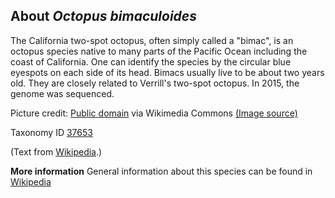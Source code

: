 **About *Octopus bimaculoides***
-------------------------
The California two-spot octopus, often simply called a "bimac", is an 
octopus species native to many parts of the Pacific Ocean including 
the coast of California. One can identify the species by the circular 
blue eyespots on each side of its head. Bimacs usually live to be 
about two years old. They are closely related to Verrill's two-spot 
octopus. In 2015, the genome was sequenced.


Picture credit: [Public domain](https://commons.wikimedia.org/wiki/Main_Page) via Wikimedia Commons [(Image source)](https://en.wikipedia.org/wiki/File:CaliforniaTwoSpotOctopus1.jpg)

Taxonomy ID [37653](https://www.uniprot.org/taxonomy/37653)

(Text from [Wikipedia](https://en.wikipedia.org/).)

**More information**
General information about this species can be found in [Wikipedia](https://en.wikipedia.org/wiki/California_two-spot_octopus)
